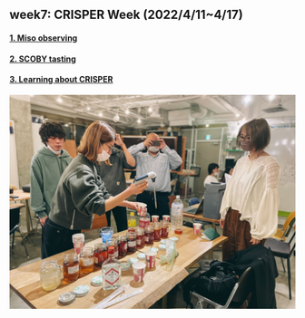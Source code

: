 ## week7: CRISPER Week (2022/4/11~4/17)

####  [1. Miso observing](1/1.md)

####  [2. SCOBY tasting](../experiment1/extra1/0414/index.md)

####  [3. Learning about CRISPER](3/3.md)

<img alt="img" src="images/BHA0414-1.jpg">
